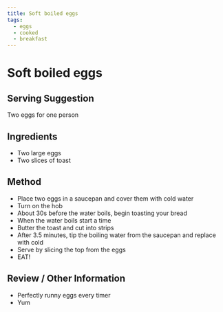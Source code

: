 ```yaml
---
title: Soft boiled eggs
tags: 
  - eggs
  - cooked
  - breakfast
---
```


# Soft boiled eggs

## Serving Suggestion

Two eggs for one person

## Ingredients

* Two large eggs
* Two slices of toast

## Method

* Place two eggs in a saucepan and cover them with cold water
* Turn on the hob
* About 30s before the water boils, begin toasting your bread
* When the water boils start a time
* Butter the toast and cut into strips
* After 3.5 minutes, tip the boiling water from the saucepan and replace with cold
* Serve by slicing the top from the eggs
* EAT!

## Review / Other Information

* Perfectly runny eggs every timer
* Yum